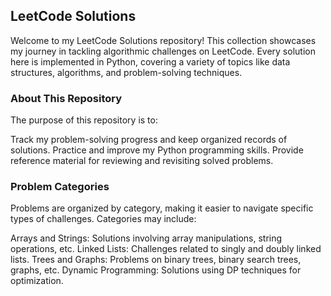 ## LeetCode Solutions
Welcome to my LeetCode Solutions repository! This collection showcases my journey in tackling algorithmic challenges on LeetCode. Every solution here is implemented in Python, covering a variety of topics like data structures, algorithms, and problem-solving techniques.

### About This Repository
The purpose of this repository is to:

Track my problem-solving progress and keep organized records of solutions.
Practice and improve my Python programming skills.
Provide reference material for reviewing and revisiting solved problems.
### Problem Categories
Problems are organized by category, making it easier to navigate specific types of challenges. Categories may include:

Arrays and Strings: Solutions involving array manipulations, string operations, etc.
Linked Lists: Challenges related to singly and doubly linked lists.
Trees and Graphs: Problems on binary trees, binary search trees, graphs, etc.
Dynamic Programming: Solutions using DP techniques for optimization.

